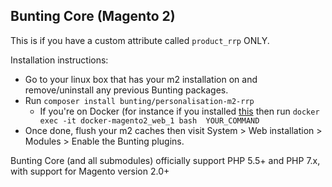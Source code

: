 ## Bunting Core (Magento 2)

This is if you have a custom attribute called `product_rrp` ONLY.

Installation instructions:

* Go to your linux box that has your m2 installation on and remove/uninstall any previous Bunting packages.
* Run `composer install bunting/personalisation-m2-rrp`
  * If you're on Docker (for instance if you installed [this](https://github.com/buntingsoftware/docker-magento2]) then run `docker exec -it docker-magento2_web_1 bash  YOUR_COMMAND`
* Once done, flush your m2 caches then visit System > Web installation > Modules > Enable the Bunting plugins.   

Bunting Core (and all submodules) officially support PHP 5.5+ and PHP 7.x, with support for Magento version 2.0+
